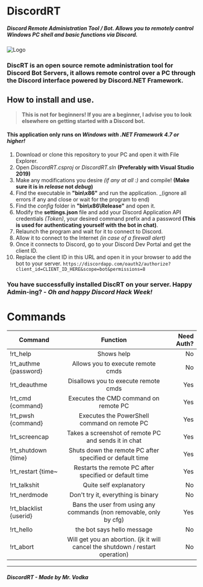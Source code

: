 # DiscordRT
##### Discord Remote Administration Tool / Bot. Allows you to remotely control Windows PC shell and basic functions via Discord. 
![Logo](https://raw.githubusercontent.com/mrvodka007/discrt/master/Bot_Resources_Web/DISCRT_LOGO_SMALLER.png "DiscRT - Logo") 

### DiscRT is an open source remote administration tool for Discord Bot Servers, it allows remote control over a PC through the Discord interface powered by Discord.NET Framework.


## How to install and use.
> **This is not for beginners! If you are a beginner, I advise you to look elsewhere on getting started with a Discord bot.**
#### This application only runs on *Windows with .NET Framework 4.7 or higher!*
1. Download or clone this repository to your PC and open it with File Explorer.
2. Open *DiscordRT.csproj* or *DiscordRT.sln* __(Preferably with Visual Studio 2019)__
3. Make any modifications you desire *(if any at all :)* and compile! __(Make sure it is in *release* not *debug*)__
4. Find the executable in **"bin\x86"** and run the application. _(ignore all errors if any and close or wait for the program to end)
5. Find the _config_ folder in **"bin\x86\Release"** and open it. 
6. Modify the **settings.json** file and add your Discord Application API credentials _(Token)_, your desired command prefix and a password **(This is used for authenticating yourself with the bot in chat)**.
7. Relaunch the program and wait for it to connect to Discord.
8. Allow it to connect to the Internet *(in case of a firewall alert)*
9. Once it connects to Discord, go to your Discord Dev Portal and get the client ID.
10. Replace the client ID in this URL and open it in your browser to add the bot to your server. 
`https://discordapp.com/oauth2/authorize?client_id=CLIENT_ID_HERE&scope=bot&permissions=8`

### You have successfully installed DiscRT on your server. Happy Admin-ing? - _Oh and happy Discord Hack Week!_

# Commands
| Command       | Function      | Need Auth? |
| ------------- |:-------------:| -----:|
| !rt_help      | Shows help | No |
| !rt_authme {password}     | Allows you to execute remote cmds    |   No |
| !rt_deauthme | Disallows you to execute remote cmds  |    Yes |
| !rt_cmd {command} | Executes the CMD command on remote PC | Yes |
| !rt_pwsh {command} | Executes the PowerShell command on remote PC | Yes |
| !rt_screencap | Takes a screenshot of remote PC and sends it in chat | Yes |
| !rt_shutdown {time} | Shuts down the remote PC after specified or default time | Yes |
| !rt_restart {time~ | Restarts the remote PC after specified or default time | Yes |
| !rt_talkshit | Quite self explanatory | No |
| !rt_nerdmode | Don't try it, everything is binary | No |
| !rt_blacklist {userid} | Bans the user from using any commands (non removable, only by cfg) | Yes |
| !rt_hello | the bot says hello message | No |
| !rt_abort | Will get you an abortion. (jk it will cancel the shutdown / restart operation) | No |

---
##### DiscordRT - Made by Mr. Vodka

